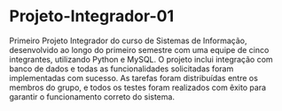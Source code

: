 # Projeto-Integrador-01
Primeiro Projeto Integrador do curso de Sistemas de Informação, desenvolvido ao longo do primeiro semestre com uma equipe de cinco integrantes, utilizando Python e MySQL.
O projeto inclui integração com banco de dados e todas as funcionalidades solicitadas foram implementadas com sucesso. 
As tarefas foram distribuídas entre os membros do grupo, e todos os testes foram realizados com êxito para garantir o funcionamento correto do sistema.
